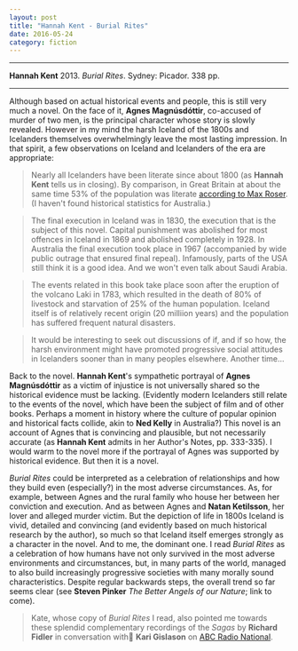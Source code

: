 ```yaml
---
layout: post
title: "Hannah Kent - Burial Rites"
date: 2016-05-24
category: fiction
---
```



***
<b>Hannah Kent</b> 2013. _Burial Rites_.  Sydney: Picador. 338 pp.

***

Although based on actual historical events and people, this is still very much a novel.  On the face of it, **Agnes Magnúsdóttir**, co-accused of murder of two men, is the principal character whose story is slowly revealed.  However in my mind the harsh Iceland of the 1800s and Icelanders themselves overwhelmingly leave the most lasting impression.   In that spirit, a few observations on Iceland and Icelanders of the era are appropriate:

>Nearly all Icelanders have been literate since about 1800 (as <b>Hannah Kent</b> tells us in closing). By comparison, in Great Britain at about the same time 53% of the population was literate <A href="https://ourworldindata.org/literacy/">according to Max Roser</A>. (I haven't found historical statistics for Australia.)

>The final execution in Iceland was in 1830, the execution that is the subject of this novel. Capital punishment was abolished for most offences in Iceland in 1869 and abolished completely in 1928.  In Australia the final execution took place in 1967 (accompanied by wide public outrage that ensured final repeal). Infamously, parts of the USA still think it is a good idea.  And we won't even talk about Saudi Arabia.

>The events related in this book take place soon after the eruption of the volcano Laki in 1783, which resulted in the death of 80% of livestock and starvation of 25% of the human population.  Iceland itself is of relatively recent origin (20 milliion years) and the population has suffered frequent natural disasters. 

>It would be interesting to seek out discussions of if, and if so how, the harsh environment might have promoted progressive social attitudes in Icelanders sooner than in many peoples elsewhere.  Another time... 

Back to the novel. **Hannah Kent**'s sympathetic portrayal of **Agnes Magnúsdóttir** as a victim of injustice is not universally shared so the historical evidence must be lacking. (Evidently modern Icelanders still relate to the events of the novel, which have been the subject of film and of other books.  Perhaps a moment in history where the culture of popular opinion and historical facts collide, akin to **Ned Kelly** in Australia?)  This novel is an account of Agnes that is convincing and plausible, but not necessarily accurate (as **Hannah Kent** admits in her Author's Notes, pp. 333-335). I  would warm to the novel more if the portrayal of Agnes was supported by historical evidence.  But then it is a novel.

_Burial Rites_ could be interpreted as a celebration of relationships and how they build even (especially?) in the most adverse circumstances.  As, for example, between Agnes and the rural family who house her between her conviction and execution.  And as between Agnes and **Natan Ketilsson**, her lover and alleged murder victim.  But the depiction of life in 1800s Iceland is vivid, detailed and convincing (and evidently based on much historical research by the author), so much so that Iceland itself emerges strongly as a character in the novel.  And to me, the dominant one.  I read _Burial Rites_ as a celebration of how humans have not only survived in the most adverse environments and circumstances, but, in many parts of the world, managed to also build increasingly progressive societies with many morally sound characteristics.  Despite regular backwards steps, the overall trend so far seems clear (see **Steven Pinker** _The Better Angels of our Nature_; link to come). 

>Kate, whose copy of _Burial Rites_ I read, also pointed me towards these splendid complementary recordings of the _Sagas_ by **Richard Fidler** in conversation with **Kari Gislason** on <A href="http://www.abc.net.au/radionational/programs/earshot/features/saga-land/">ABC Radio National</A>.




